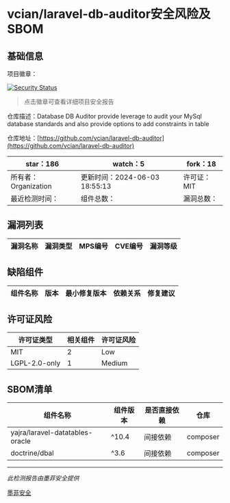 # vcian/laravel-db-auditor安全风险及SBOM

## 基础信息

项目徽章：

[![Security Status](https://www.murphysec.com/platform3/v31/badge/1797704116177784832.svg)](https://www.murphysec.com/console/report/1797704116089704448/1797704116177784832)

> 点击徽章可查看详细项目安全报告

仓库描述：Database DB Auditor provide leverage to audit your MySql database standards and also provide options to add constraints in table

仓库地址：[https://github.com/vcian/laravel-db-auditor](https://github.com/vcian/laravel-db-auditor)

| star：186 | watch：5 | fork：18 |
| ----------- | -------------- | ------------ |
| 所有者：Organization | 更新时间：2024-06-03 18:55:13 | 许可证：MIT |
| 最近检测时间： | 组件总数： | 漏洞总数： |




## 漏洞列表

| 漏洞名称 | 漏洞类型 | MPS编号 | CVE编号 | 漏洞等级 |
| ------- | ------ | ------- | ------ | ----- |





## 缺陷组件

| 组件名称 | 版本 | 最小修复版本 | 依赖关系 | 修复建议 |
| -------- | ---- | ------------ | -------- | -------- |





## 许可证风险

| 许可证类型 | 相关组件 | 许可证风险 |
| ---------- | -------- | ---------- |
|MIT|2|Low|
|LGPL-2.0-only|1|Medium|




## SBOM清单

| 组件名称 | 组件版本 | 是否直接依赖 | 仓库 |
| -------- | -------- | ------------ | ---- |
|yajra/laravel-datatables-oracle|^10.4|间接依赖|composer|
|doctrine/dbal|^3.6|间接依赖|composer|


------

*此检测报告由墨菲安全提供*

[墨菲安全](www.murphysec.com)